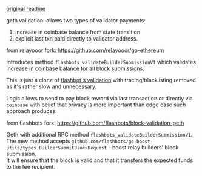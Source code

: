 [original readme](README.original.md)

geth validation: 
allows two types of validator payments:
1) increase in coinbase balance from state transition
2) explicit last txn paid directly to validator address. 

from relayooor fork: https://github.com/relayooor/go-ethereum

Introduces method `flashbots_validateBuilderSubmissionV1` which validates increase in coinbase balance for all block submissions.

This is just a clone of [flashbot's validation](https://github.com/flashbots/block-validation-geth) with tracing/blacklisting removed as it's rather slow and unnecessary.

Logic allows to send to pay block reward via last transaction or directly via `coinbase` with belief that privacy is more important than edge case such approach produces.

from flashbots fork: https://github.com/flashbots/block-validation-geth

Geth with additional RPC method `flashbots_validateBuilderSubmissionV1`.  
The new method accepts `github.com/flashbots/go-boost-utils/types.BuilderSubmitBlockRequest` - boost relay builders' block submission.  
It will ensure that the block is valid and that it transfers the expected funds to the fee recipient.  
